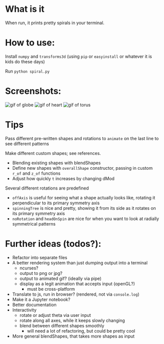 # What is it
When run, it prints pretty spirals in your terminal.

# How to use:
Install `numpy` and `transforms3d` (using `pip` or `easyinstall` or whatever it is kids do these days)

Run `python spiral.py`

# Screenshots:
![gif of globe](../master/gifs/globe.gif)
![gif of heart](../master/gifs/heart.gif)
![gif of torus](../master/gifs/torus.gif)


# Tips
Pass different pre-written shapes and rotations to `animate` on the last line to see different patterns

Make different custom shapes; see references.
- Blending existing shapes with blendShapes
- Define new shapes with `overallShape` constructor, passing in custom `r_of` and `z_of` functions
- Adjust how quickly `t` increases by changing dMod

Several different rotations are predefined
- `offAxis` is useful for seeing what a shape actually looks like, rotating it perpendicular to its primary symmetry axis
- `spinningTree` is nice and pretty, showing it from its side as it rotates on its primary symmetry axis
- `noRotation` and `headOnSpin` are nice for when you want to look at radially symmetrical patterns

# Further ideas (todos?):
- Refactor into separate files
- A better rendering system than just dumping output into a terminal
  - ncurses?
  - output to png or jpg?
  - output to animated gif? (ideally via pipe)
  - display as a legit animation that accepts input (openGL?) 
    - must be cross-platform
- Translate to js, run in browser? (rendered, not via `console.log`)
- Make it a Jupyter notebook?
- Better documentation
- Interactivity
  - rotate or adjust theta via user input
  - rotate along all axes, while it keeps slowly changing
  - blend between different shapes smoothly
    - will need a lot of refactoring, but could be pretty cool
- More general blendShapes, that takes more shapes as input
